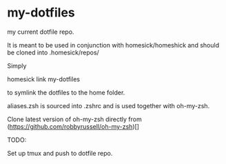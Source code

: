 my-dotfiles
===========

my current dotfile repo.

It is meant to be used in conjunction with homesick/homeshick and should be cloned into .homesick/repos/

Simply 

  homesick link my-dotfiles

to symlink the dotfiles to the home folder.

aliases.zsh is sourced into .zshrc and is used together with oh-my-zsh.

Clone latest version of oh-my-zsh directly from (https://github.com/robbyrussell/oh-my-zsh)[]

TODO:

Set up tmux and push to dotfile repo.
